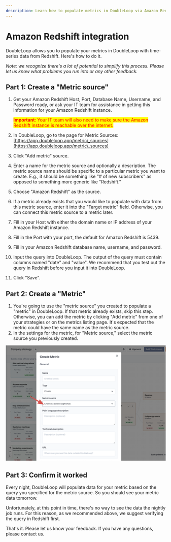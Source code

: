 ```yaml
---
description: Learn how to populate metrics in DoubleLoop via Amazon Redshift.
---
```


# Amazon Redshift integration

DoubleLoop allows you to populate your metrics in DoubleLoop with time-series data from Redshift. Here's how to do it.

_Note: we recognize there's a lot of potential to simplify this process. Please let us know what problems you run into or any other feedback._

## Part 1: **Create a "Metric source"**

1.  Get your Amazon Redshift Host, Port, Database Name, Username, and Password ready, or ask your IT team for assistance in getting this information for your Amazon Redshift instance.

    <mark style="color:red;">**Important**</mark><mark style="color:red;">: Your IT team will also need to make sure the Amazon Redshift instance is reachable over the internet.</mark>
2. In DoubleLoop, go to the page for Metric Sources: [https://app.doubleloop.app/metric\_sources](https://app.doubleloop.app/metric\_sources)
3. Click "Add metric" source.
4. Enter a name for the metric source and optionally a description. The metric source name should be specific to a particular metric you want to create. E.g., it should be something like "# of new subscribers" as opposed to something more generic like "Redshift."
5. Choose "Amazon Redshift" as the source.
6. If a metric already exists that you would like to populate with data from this metric source, enter it into the "Target metric" field. Otherwise, you can connect this metric source to a metric later.
7. Fill in your Host with either the domain name or IP address of your Amazon Redshift instance.
8. Fill in the Port with your port, the default for Amazon Redshift is 5439.
9. Fill in your Amazon Redshift database name, username, and password.
10. Input the query into DoubleLoop. The output of the query must contain columns named "date" and "value". We recommend that you test out the query in Redshift before you input it into DoubleLoop.
11. Click "Save".

## Part 2: **Create a "Metric"**

1. You're going to use the "metric source" you created to populate a "metric" in DoubleLoop. If that metric already exists, skip this step. Otherwise, you can add the metric by clicking "Add metric" from one of your strategies or on the metrics listing page. It's expected that the metric could have the same name as the metric source.
2. In the settings for the metric, for "Metric source," select the metric source you previously created.

![](<../.gitbook/assets/CleanShot 2022-03-07 at 14.52.00@2x.png>)

## Part 3: Confirm it worked

Every night, DoubleLoop will populate data for your metric based on the query you specified for the metric source. So you should see your metric data tomorrow.

Unfortunately, at this point in time, there's no way to see the data the nightly job runs. For this reason, as we recommended above, we suggest verifying the query in Redshift first.

That's it. Please let us know your feedback. If you have any questions, please contact us.
